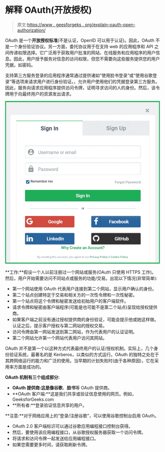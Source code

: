 # 解释 OAuth(开放授权)

> 原文:[https://www . geesforgeks . org/explain-oauth-open-authorization/](https://www.geeksforgeeks.org/explain-oauth-open-authorization/)

OAuth 是一个**开放授权标准**(不是认证，OpenID 可以用于认证)。因此，OAuth 不是一个身份验证协议。另一方面，委托协议用于在支持 web 的应用程序和 API 之间传递权限选择。它广泛用于获取用户批准的网站、在线服务和应用程序的用户信息。因此，用户授予服务对信息的访问权限，但您不需要向这些服务提供您的用户凭据，如密码。

支持第三方服务登录的应用程序通常通过提供诸如“使用脸书登录”或“使用谷歌登录”等选项来请求用户进行身份验证。，允许用户使用他们的凭据登录第三方服务。因此，服务向请求应用程序提供访问令牌，证明寻求访问的人的身份。然后，该令牌用于向最终用户的资源发出请求。

![OAuth](img/d40946c93f2c152c99f9f01453bde23f.png)

**工作:**假设一个人以前注册过一个网站或服务(OAuth 只使用 HTTPS 工作)。然后，用户开始需要访问不同站点或服务的功能/交易。出现以下情况(非常简单):

*   第一个网站使用 OAuth 代表用户连接到第二个网站，显示用户确认的身份。
*   第二个站点创建特定于交易和相关方的一次性令牌和一次性秘密。
*   第一个站点将这个令牌和秘密发送给初始用户的客户端软件。
*   请求令牌和秘密由客户端程序(可能是也可能不是第二个站点)呈现给授权提供商。
*   如果客户端之前没有通过授权提供商的身份验证，可能会提示他或她这样做。认证之后，提示客户授权与第二网站的授权交易。
*   访问令牌由第一网站发送到第二网站，作为代表用户的认证证明。
*   第二个网站允许第一个网站代表用户访问其网站。

OAuth 并不是第一个以这种方式代表最终用户的认证/授权机制。实际上，几个身份验证系统，最著名的是 Kerberos，以类似的方式运行。OAuth 的独特之处在于其跨网络运行的能力和广泛的使用。当早期的计划失败时(由于各种原因)，它在采用率方面是成功的。

**OAuth 机制有三个组成部分:**

*   **OAuth 提供商:**这是像**谷歌**、**脸书**等 OAuth 提供商。
*   **OAuth 客户端:**这是我们共享或验证信息使用的网页。例如，GeeksforGeeks.com
*   **所有者:**登录验证信息共享的用户。

**注意:**对于网络应用上的“登录/注册谷歌”，可以使用谷歌控制台启用 OAuth。

*   OAuth 2.0 客户端标识可以通过谷歌应用编程接口控制台获得。
*   然后，要使用该应用编程接口，从谷歌授权服务器获取一个访问令牌。
*   将请求和访问令牌一起发送给应用编程接口。
*   如果您需要更多时间，请获取刷新令牌。